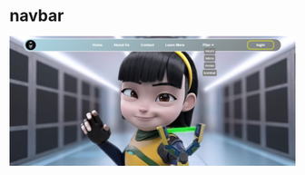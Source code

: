 # navbar
![navbar](https://raw.githubusercontent.com/setyabudipratama/component/main/gambar/navbar2.png)
